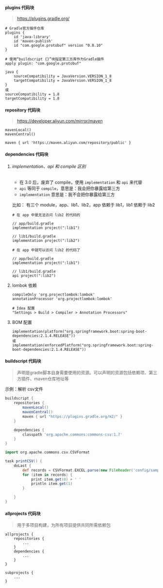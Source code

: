 #### plugins  代码块

>  https://plugins.gradle.org/ 

```
# Gradle官方插件仓库
plugins {
    id 'java-library'
    id 'maven-publish'
    id "com.google.protobuf" version "0.8.10"
}

# 使用“buildscript {}”块指定第三方库作为Gradle插件
apply plugin: "com.google.protobuf"

java {
    sourceCompatibility = JavaVersion.VERSION_1_8
    targetCompatibility = JavaVersion.VERSION_1_8
}
或
sourceCompatibility = 1.8
targetCompatibility = 1.8
```

#### repository  代码块

>  https://developer.aliyun.com/mirror/maven 

```
mavenLocal()
mavenCentral()

maven { url 'https://maven.aliyun.com/repository/public' }
```

#### dependencies  代码块

1. ###### implementation、api 和 compile 区别

    -  在 3.0 后，废弃了 compile，使用 `implementation` 和 `api` 来代替 
    -  `api` 等同于 `compile`，意思是：我会把你暴露给第三方 
    -  `implementation` 意思是：我不会把你暴露给第三方 
    
    比如： 有三个 module，app、lib1、lib2，app 依赖于 lib1，lib1 依赖于 lib2 

    ```
    # 在 app 中是无法访问 lib2 的代码的

    // app/build.gradle
    implementation project(":lib1")

    // lib1/build.gradle
    implementation project(":lib2")
    ```

    ```
    # 在 app 中就可以访问 lib2 的代码了

    // app/build.gradle
    implementation project(":lib1")

    // lib1/build.gradle
    api project(":lib2")
    ```

2. lombok 依赖

    ```
    compileOnly 'org.projectlombok:lombok'
    annotationProcessor 'org.projectlombok:lombok'

    # Idea 配置
    "Settings > Build > Compiler > Annotation Processors"
    ```

3. BOM 配置

    ```
    implementation(platform("org.springframework.boot:spring-boot-dependencies:2.1.4.RELEASE"))
    或
    implementation(enforcedPlatform("org.springframework.boot:spring-boot-dependencies:2.1.4.RELEASE"))
    ```

#### buildscript  代码块

> 声明是gradle脚本自身需要使用的资源。可以声明的资源包括依赖项、第三方插件、maven仓库地址等

示例：解析 csv文件

```groovy
buildscript {
    repositories {
        mavenLocal()
        mavenCentral()
        maven { url "https://plugins.gradle.org/m2/" }
    }

    dependencies {
        classpath 'org.apache.commons:commons-csv:1.7'
    }
}

import org.apache.commons.csv.CSVFormat

task printCSV() {
    doLast {
        def records = CSVFormat.EXCEL.parse(new FileReader('config/sample.csv'))
        for (item in records) {
            print item.get(0) + ' '
            println item.get(1)
        }

    }
}
```

####  **allprojects**  代码块

>  用于多项目构建，为所有项目提供共同所需依赖包 

```
allprojects {
    repositories {
    	...
    }
    dependencies {
    	...
    }
}

subprojects {
	...
}
```


